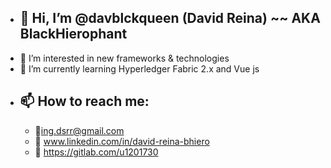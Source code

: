 - 👋 Hi, I’m @davblckqueen (David Reina) ~~ AKA BlackHierophant
  -
- 👀 I’m interested in new frameworks & technologies
- 🌱 I’m currently learning Hyperledger Fabric 2.x and Vue js
- 📫 How to reach me:
  - 
  - 📒ing.dsrr@gmail.com
  - 🔗 www.linkedin.com/in/david-reina-bhiero
  - 🦊 https://gitlab.com/u1201730
 

<!---
davblckqueen/davblckqueen is a ✨ special ✨ repository because its `README.md` (this file) appears on your GitHub profile.
You can click the Preview link to take a look at your changes.
--->
